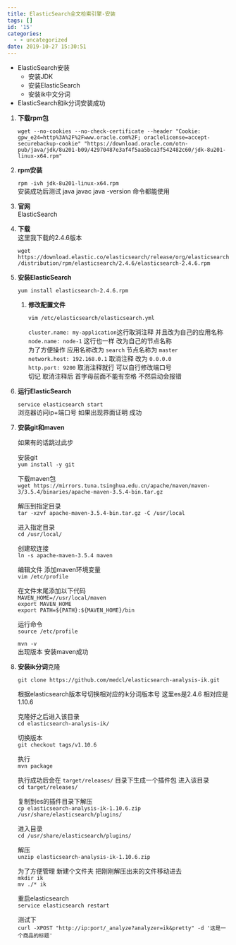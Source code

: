 ```yaml
---
title: ElasticSearch全文检索引擎-安装
tags: []
id: '15'
categories:
  - - uncategorized
date: 2019-10-27 15:30:51
---
```


*   ElasticSearch安装
    *   安装JDK
    *   安装ElasticSearch
    *   安装ik中文分词
*   ElasticSearch和ik分词安装成功

1.  **下载rpm包**
    
    `wget --no-cookies --no-check-certificate --header "Cookie: gpw_e24=http%3A%2F%2Fwww.oracle.com%2F; oraclelicense=accept-securebackup-cookie" "https://download.oracle.com/otn-pub/java/jdk/8u201-b09/42970487e3af4f5aa5bca3f542482c60/jdk-8u201-linux-x64.rpm"`
    
2.  **rpm安装**
    
    `rpm -ivh jdk-8u201-linux-x64.rpm`  
    安装成功后测试 java javac java -version 命令都能使用
    

1.  **官网**  
    ElasticSearch
    
2.  **下载**  
    这里我下载的2.4.6版本
    
    `wget https://download.elastic.co/elasticsearch/release/org/elasticsearch/distribution/rpm/elasticsearch/2.4.6/elasticsearch-2.4.6.rpm`
    

1.  **安装ElasticSearch**
    
    `yum install elasticsearch-2.4.6.rpm`
    
    1.  **修改配置文件**
        
        `vim /etc/elasticsearch/elasticsearch.yml`
        
        `cluster.name: my-application`这行取消注释 并且改为自己的应用名称  
        `node.name: node-1` 这行也一样 改为自己的节点名称  
        为了方便操作 应用名称改为 `search` 节点名称为 `master`  
        `network.host: 192.168.0.1` 取消注释 改为 `0.0.0.0`  
        `http.port: 9200` 取消注释就行 可以自行修改端口号  
        切记 取消注释后 首字母前面不能有空格 不然启动会报错
        
2.  **运行ElasticSearch**
    
    `service elasticsearch start`  
    浏览器访问ip+端口号 如果出现界面证明 成功
    

1.  **安装git和maven**
    
    如果有的话跳过此步
    
    安装git  
    `yum install -y git`
    
    下载maven包  
    `wget https://mirrors.tuna.tsinghua.edu.cn/apache/maven/maven-3/3.5.4/binaries/apache-maven-3.5.4-bin.tar.gz`
    
    解压到指定目录  
    `tar -xzvf apache-maven-3.5.4-bin.tar.gz -C /usr/local`
    
    进入指定目录  
    `cd /usr/local/`
    
    创建软连接  
    `ln -s apache-maven-3.5.4 maven`
    
    编辑文件 添加maven环境变量  
    `vim /etc/profile`
    
    在文件末尾添加以下代码  
    `MAVEN_HOME=//usr/local/maven`  
    `export MAVEN_HOME`  
    `export PATH=${PATH}:${MAVEN_HOME}/bin`
    
    运行命令  
    `source /etc/profile`
    
    `mvn -v`  
    出现版本 安装maven成功
    

1.  **安装ik分词**克隆
    
    `git clone https://github.com/medcl/elasticsearch-analysis-ik.git`
    
    根据elasticsearch版本号切换相对应的ik分词版本号 这里es是2.4.6 相对应是1.10.6
    
    克隆好之后进入该目录  
    `cd elasticsearch-analysis-ik/`
    
    切换版本  
    `git checkout tags/v1.10.6`
    
    执行  
    `mvn package`
    
    执行成功后会在 `target/releases/` 目录下生成一个插件包 进入该目录  
    `cd target/releases/`
    
    复制到es的插件目录下解压  
    `cp elasticsearch-analysis-ik-1.10.6.zip /usr/share/elasticsearch/plugins/`
    
    进入目录  
    `cd /usr/share/elasticsearch/plugins/`
    
    解压  
    `unzip elasticsearch-analysis-ik-1.10.6.zip`
    
    为了方便管理 新建个文件夹 把刚刚解压出来的文件移动进去  
    `mkdir ik`  
    `mv ./* ik`
    
    重启elasticsearch  
    `service elasticsearch restart`
    
    测试下  
    `curl -XPOST "http://ip:port/_analyze?analyzer=ik&pretty" -d '这是一个商品的标题'`